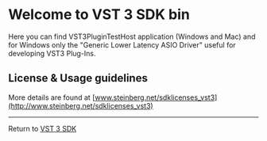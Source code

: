 # Welcome to VST 3 SDK bin

Here you can find VST3PluginTestHost application (Windows and Mac) and for Windows only the "Generic Lower Latency ASIO Driver" useful for developing VST3 Plug-Ins.

## License & Usage guidelines
More details are found at [www.steinberg.net/sdklicenses_vst3](http://www.steinberg.net/sdklicenses_vst3)

----
Return to [VST 3 SDK](https://github.com/steinbergmedia/vst3sdk)